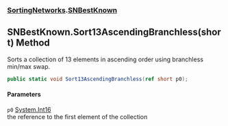 ### [SortingNetworks](SortingNetworks.md 'SortingNetworks').[SNBestKnown](SortingNetworks_SNBestKnown.md 'SortingNetworks.SNBestKnown')
## SNBestKnown.Sort13AscendingBranchless(short) Method
Sorts a collection of 13 elements in ascending order using branchless min/max swap.  
```csharp
public static void Sort13AscendingBranchless(ref short p0);
```
#### Parameters
<a name='SortingNetworks_SNBestKnown_Sort13AscendingBranchless(short)_p0'></a>
`p0` [System.Int16](https://docs.microsoft.com/en-us/dotnet/api/System.Int16 'System.Int16')  
the reference to the first element of the collection
  
